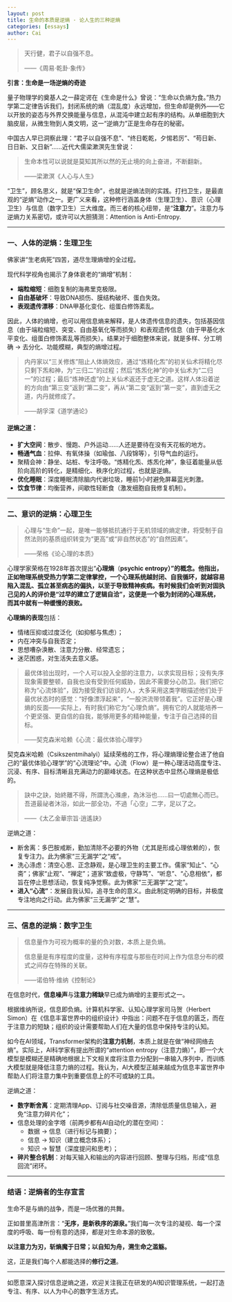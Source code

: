 ```yaml
---
layout: post
title: 生命的本质是逆熵 · 论人生的三种逆熵
categories: [essays]
author: Cai
---
```


> 天行健，君子以自强不息。
> 
> ——《周易·乾卦·象传》

**引言：生命是一场逆熵的奇迹**

量子物理学的奠基人之一薛定谔在《生命是什么》曾说：“生命以负熵为食。”热力学第二定律告诉我们，封闭系统的熵（混乱度）永远增加，但生命却是例外——它以开放的姿态与外界交换能量与信息，从混沌中建立起有序的结构。从单细胞到大脑皮层，从微生物到人类文明，这一“逆熵力”正是生命存在的秘密。

中国古人早已洞察此理：“君子以自强不息”、“终日乾乾，夕惕若厉”、“苟日新、日日新、又日新”……近代大儒梁漱溟先生曾说：  

> 生命本性可以说就是莫知其所以然的无止境的向上奋进，不断翻新。
> 
> ——梁漱溟《人心与人生》

“卫生”，顾名思义，就是“保卫生命”，也就是逆熵法则的实践。打扫卫生，是最直观的“逆熵”动作之一。更广义来看，这种修行涵盖身体（生理卫生）、意识（心理卫生）与信息（数字卫生）三大维度。而三者的核心纽带，是“**注意力**”。注意力与逆熵力关系密切，或许可以大胆猜测：Attention is Anti-Entropy.

---
### **一、人体的逆熵：生理卫生**

佛家讲“生老病死”四苦，道尽生理熵增的全过程。

现代科学视角也揭示了身体衰老的“熵增”机制：

- **端粒缩短**：细胞复制的海弗里克极限。
- **自由基破坏**：导致DNA损伤、膜结构破坏、蛋白失效。
- **表观遗传漂移**：DNA甲基化变化、组蛋白修饰紊乱。

因此，人体的熵增，也可以用信息熵来解释，是人体遗传信息的遗失，包括基因信息（由于端粒缩短、突变、自由基氧化等而损失）和表观遗传信息（由于甲基化水平变化、组蛋白修饰紊乱等而损失）。结果对于细胞整体来说，就是多样、分工明确 → 去分化、功能模糊，典型的熵增过程。

> 内丹家以“三关修炼”阻止人体熵效应，通过“炼精化炁”的初关仙术将精化尽只剩下炁和神，为“三归二”的过程；然后“炼炁化神”的中关仙术为“二归一”的过程；最后“炼神还虚”的上关仙术返还于虚无之道。这样人体沿着逆的方向由“第三变”返到“第二变”，再从“第二变”返到“第一变”，直到虚无之道，内丹就修成了。
> 
> ——胡孚深《道学通论》

#### **逆熵之道：**

- **扩大空间**：散步、慢跑、户外运动……人还是要待在没有天花板的地方。
- **畅通气血**：拉伸、有氧体操（如瑜伽、八段锦等），引导气血的运行。
- 聚精会神：静坐、站桩、专注呼吸。“炼精化炁、炼炁化神”，象征着能量从低阶向高阶的转化，是精细化、秩序化的过程，也就是逆熵。
- **优化睡眠**：深度睡眠清除脑内代谢垃圾，睡前1小时避免屏幕蓝光刺激。
- **饮食节律**：均衡营养，间歇性轻断食（激发细胞自我修复机制）。

---

### **二、意识的逆熵：心理卫生**

> 心理与“生命”一起，是唯一能够抵抗通行于无机领域的熵定律，将受制于自然法则的基质组织转变为“更高”或“非自然状态”的“自然因素”。
> 
> ——荣格《论心理的本质》

心理学家荣格在1928年首次提出“**心理熵**（**psychic entropy）”的概念。他指出，正如物理系统受热力学第二定律掌控，一个心理系统越封闭、自我循环，就越容易陷入混乱、孤立甚至病态的偏执，以至于导致精神疾病。有时候我们会听到对固执己见的人的评价是“过早的建立了逻辑自洽”，这便是一个极为封闭的心理系统，而其中就有一种缓慢的衰败。**

**心理熵的表现**包括：

- 情绪压抑或过度泛化（如抑郁与焦虑）；
- 内在冲突与自我否定；
- 思想嘈杂涣散、注意力分散、经常遗忘；
- 迷茫困惑，对生活失去意义感。

> 最优体验出现时，一个人可以投入全部的注意力，以求实现目标；没有失序现象需要整顿，自我也没有受到任何威胁，因此不需要分心防卫。我们把它称为“心流体验”，因为接受我们访谈的人，大多采用这类字眼描述他们处于最优状态时的感觉：“好像漂浮起来”，“一股洪流带领着我”。它正好是心理熵的反面——实际上，有时我们称它为“心理负熵”。拥有它的人就能培养一个更坚强、更自信的自我，能够用更多的精神能量，专注于自己选择的目标。
> 
> ——契克森米哈赖《心流：最优体验心理学》

契克森米哈赖（Csikszentmihalyi）延续荣格的工作，将心理熵理论整合进了他自己的“最优体验心理学”的“心流理论”中。心流（Flow）是一种心理活动高度专注、沉浸、有序、目标清晰且充满动力的巅峰状态。在这种状态中显然心理熵是极低的。

> 訣中之訣，始終離不得，所謂洗心滌慮，為沐浴也……曰一切處無心而已。吾道最祕者沐浴，如此一部全功，不過「心空」二字，足以了之。
> 
> ——《太乙金華宗旨·逍遙訣》

逆熵之道：

- 断舍离：多巴胺戒断，勤加清除不必要的外物（尤其是形成心理依赖的），恢复专注力。此为佛家“三无漏学”之“戒”。
- 洗心涤虑：清空心思、正念静观，是心理卫生的主要工作。儒家“知止”、“心斋”；佛家“止观”、“禅定”；道家“致虚极，守静笃”、“听息”、“心息相依”，都旨在停止思想活动，恢复纯净觉察。此为佛家“三无漏学”之“定”。
- **进入“心流”**：发展自我认知，追寻生命的意义。由此制定明确的目标，并极度专注地向之行动。此为佛家“三无漏学”之“慧”。

---

### **三、信息的逆熵：数字卫生**

> 信息量作为可视为概率的量的负对数，本质上是负熵。
>
> 信息量是有序程度的度量，这种有序程度与那些在时间上作为信息分布的模式之间存在特殊的关联。
> 
> ——诺伯特·维纳《控制论》

在信息时代，**信息噪声**与**注意力稀缺**早已成为熵增的主要形式之一。

根据维纳所说，信息即负熵。计算机科学家、认知心理学家司马贺（Herbert Simon）在《信息丰富世界中的组织设计》中指出：问题不在于信息的匮乏，而在于注意力的短缺；组织的设计需要帮助人们在大量的信息中保持专注的认知。

如今在AI领域，Transformer架构的**注意力机制**，本质上就是在做“神经网络去熵”。实际上，AI科学家有提出所谓的“attention entropy（注意力熵）”，即一个大模型是模糊还是精确地根据上下文相关度将注意力分配到一串输入序列中，而训练大模型就是降低注意力熵的过程。我认为，AI大模型正越来越成为信息丰富世界中帮助人们将注意力集中到重要信息上的不可或缺的工具。

逆熵之道：

- **数字断舍离**：定期清理App、订阅与社交噪音源，清除低质量信息输入，避免“注意力碎片化”；
- 信息处理的金字塔（前两步都有AI自动化的潜在空间）：
	- 数据 → 信息（进行标记与摘要）；
	- 信息 → 知识（建立概念体系）；
	- 知识 → 智慧（深度提问和思考）；
- **碎片整合机制**：对每天输入和输出的内容进行回顾、整理与归档，形成“信息回流”闭环。

---
### **结语：逆熵者的生存宣言**

生命不是与熵的战争，而是一场优雅的共舞。

正如普里高津所言：“**无序，是新秩序的源泉。**”我们每一次专注的凝视、每一个深度的呼吸、每一份有意的选择，都是对生命本源的致敬。

**以注意力为刃，斩熵魔于日常；以自知为舟，溯生命之滥觞。**

这，正是我们每个人都能选择的**修行之道**。

---

如愿意深入探讨信息逆熵之道，欢迎关注我正在研发的AI知识管理系统，一起打造专注、有序、以人为中心的数字生活方式。